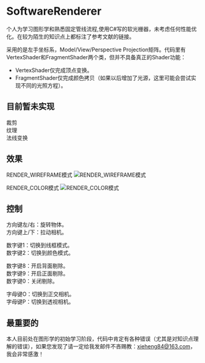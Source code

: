 # SoftwareRenderer
个人为学习图形学和熟悉固定管线流程,使用C#写的软光栅器，未考虑任何性能优化。在较为陌生的知识点上都标注了参考文献的链接。

采用的是左手坐标系，Model/View/Perspective Projection矩阵。代码里有VertexShader和FragmentShader两个类，但并不具备真正的Shader功能：
* VertexShader仅完成顶点变换。
* FragmentShader仅完成颜色拷贝（如果以后增加了光源，这里可能会尝试实现不同的光照方程）。

## 目前暂未实现
裁剪<br>
纹理<br>
法线变换<br>

## 效果
RENDER_WIREFRAME模式
![RENDER_WIREFRAME模式](https://github.com/xieheng/SoftwareRenderer/blob/master/image_render_wireframe.png)

RENDER_COLOR模式
![RENDER_COLOR模式](https://github.com/xieheng/SoftwareRenderer/blob/master/image_render_color.png)

## 控制
方向键左/右：旋转物体。<br>
方向键上/下：拉动相机。<br>

数字键1：切换到线框模式。<br>
数字键2：切换到颜色模式。<br>

数字键8：开启背面剔除。<br>
数字键9：开启正面剔除。<br>
数字键0：关闭剔除。<br>

字母键O：切换到正交相机。<br>
字母键P：切换到透视相机。<br>

## 最重要的
本人目前处在图形学的初始学习阶段，代码中肯定有各种错误（尤其是对知识点理解的错误），如果您发现了请一定给我发邮件不吝赐教：xieheng84@163.com，我会非常感激！
